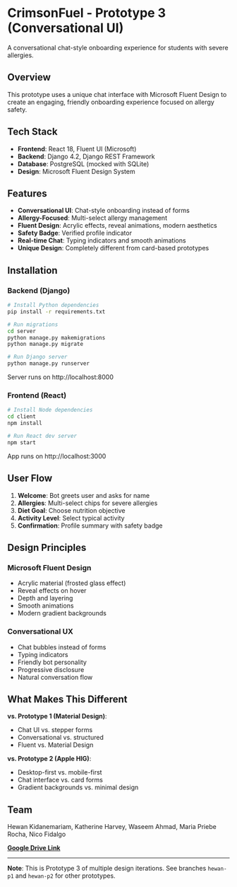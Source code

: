 # CrimsonFuel - Prototype 3 (Conversational UI)

A conversational chat-style onboarding experience for students with severe allergies.

## Overview

This prototype uses a unique chat interface with Microsoft Fluent Design to create an engaging, friendly onboarding experience focused on allergy safety.

## Tech Stack

- **Frontend**: React 18, Fluent UI (Microsoft)
- **Backend**: Django 4.2, Django REST Framework
- **Database**: PostgreSQL (mocked with SQLite)
- **Design**: Microsoft Fluent Design System

## Features

- **Conversational UI**: Chat-style onboarding instead of forms
- **Allergy-Focused**: Multi-select allergy management
- **Fluent Design**: Acrylic effects, reveal animations, modern aesthetics
- **Safety Badge**: Verified profile indicator
- **Real-time Chat**: Typing indicators and smooth animations
- **Unique Design**: Completely different from card-based prototypes

## Installation

### Backend (Django)

```bash
# Install Python dependencies
pip install -r requirements.txt

# Run migrations
cd server
python manage.py makemigrations
python manage.py migrate

# Run Django server
python manage.py runserver
```

Server runs on http://localhost:8000

### Frontend (React)

```bash
# Install Node dependencies
cd client
npm install

# Run React dev server
npm start
```

App runs on http://localhost:3000

## User Flow

1. **Welcome**: Bot greets user and asks for name
2. **Allergies**: Multi-select chips for severe allergies
3. **Diet Goal**: Choose nutrition objective
4. **Activity Level**: Select typical activity
5. **Confirmation**: Profile summary with safety badge

## Design Principles

### Microsoft Fluent Design
- Acrylic material (frosted glass effect)
- Reveal effects on hover
- Depth and layering
- Smooth animations
- Modern gradient backgrounds

### Conversational UX
- Chat bubbles instead of forms
- Typing indicators
- Friendly bot personality
- Progressive disclosure
- Natural conversation flow

## What Makes This Different

**vs. Prototype 1 (Material Design)**:
- Chat UI vs. stepper forms
- Conversational vs. structured
- Fluent vs. Material Design

**vs. Prototype 2 (Apple HIG)**:
- Desktop-first vs. mobile-first
- Chat interface vs. card forms
- Gradient backgrounds vs. minimal design

## Team

Hewan Kidanemariam, Katherine Harvey, Waseem Ahmad, Maria Priebe Rocha, Nico Fidalgo

**[Google Drive Link](https://drive.google.com/drive/folders/1dKW0DE_A_zDPKRCA3VlAjAYWQKWR3-yu?usp=drive_link)**

---

**Note**: This is Prototype 3 of multiple design iterations. See branches `hewan-p1` and `hewan-p2` for other prototypes.